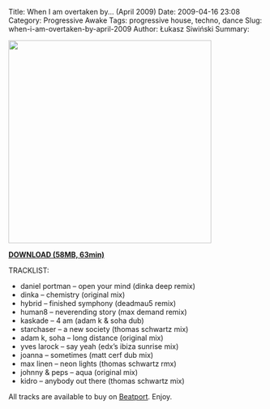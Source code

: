 Title: When I am overtaken by... (April 2009) 
Date: 2009-04-16 23:08
Category: Progressive Awake
Tags: progressive house, techno, dance
Slug: when-i-am-overtaken-by-april-2009
Author: Łukasz Siwiński
Summary: 

<!-- ### IMAGE ### -->
<a href ="https://drive.google.com/uc?export=download&id=0B_4_ynm06YZIZF9ZMzhfcFc4NDA" 
    title="DOWNLOAD" target="_blank">
    <img width="400" src="https://drive.google.com/uc?export=download&id=0B1aIvu0NI6o4NmQyY3RaeDRwZWs" />
</a>

<a href ="https://drive.google.com/file/d/0B_4_ynm06YZIZF9ZMzhfcFc4NDA/edit?usp=sharing" 
    title="Progressive Awake - When I am overtaken by (April 2009)" target="_blank">
**DOWNLOAD (58MB, 63min)**
</a>

TRACKLIST:  

* daniel portman – open your mind (dinka deep remix)
* dinka – chemistry (original mix)
* hybrid – finished symphony (deadmau5 remix)
* human8 – neverending story (max demand remix)
* kaskade – 4 am (adam k & soha dub)
* starchaser – a new society (thomas schwartz mix)
* adam k, soha – long distance (original mix)
* yves larock – say yeah (edx’s ibiza sunrise mix)
* joanna – sometimes (matt cerf dub mix)
* max linen – neon lights (thomas schwartz rmx)
* johnny & peps – aqua (original mix)
* kidro – anybody out there (thomas schwartz mix)

All tracks are available to buy on <a href="http://beatport.com" target="_blank">Beatport</a>.
Enjoy.